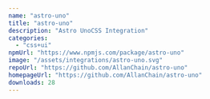 ```yaml
---
name: "astro-uno"
title: "astro-uno"
description: "Astro UnoCSS Integration"
categories:
  - "css+ui"
npmUrl: "https://www.npmjs.com/package/astro-uno"
image: "/assets/integrations/astro-uno.svg"
repoUrl: "https://github.com/AllanChain/astro-uno"
homepageUrl: "https://github.com/AllanChain/astro-uno"
downloads: 28
---
```

